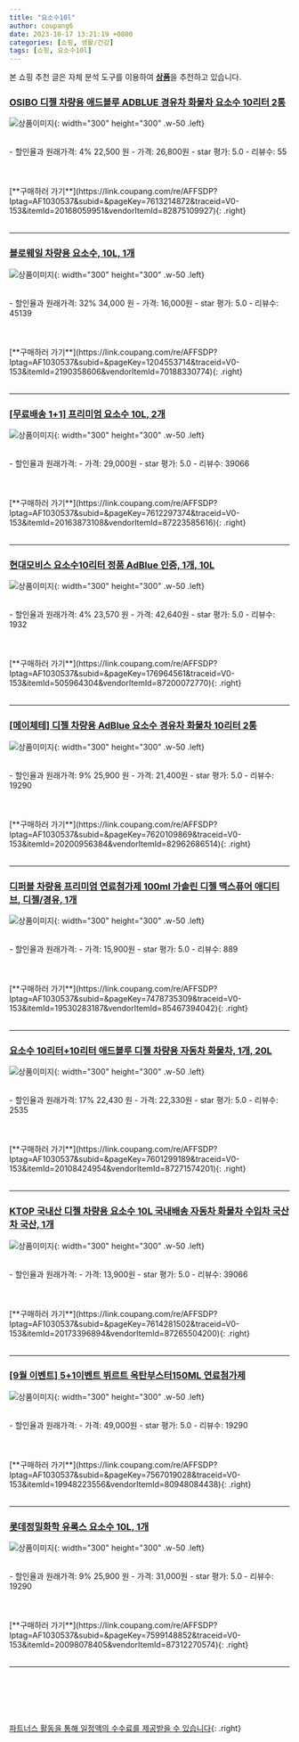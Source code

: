 ```yaml
---
title: "요소수10l"
author: coupang6
date: 2023-10-17 13:21:19 +0800
categories: [쇼핑, 생활/건강]
tags: [쇼핑, 요소수10l]
---
```


본 쇼핑 추천 글은 자체 분석 도구를 이용하여 [**상품**](https://link.coupang.com/a/bao1ui)을 추천하고 있습니다.

### [OSIBO 디젤 차량용 애드블루 ADBLUE 경유차 화물차 요소수 10리터 2통](https://link.coupang.com/re/AFFSDP?lptag=AF1030537&subid=&pageKey=7613214872&traceid=V0-153&itemId=20168059951&vendorItemId=82875109927)

![상품이미지](https://thumbnail8.coupangcdn.com/thumbnails/remote/230x230ex/image/vendor_inventory/53bf/8fdb5314e8358b687669b4ef6fcdba87b9bad31688fc4a20d44a2b92826d.jpg){: width="300" height="300" .w-50 .left}


<br>
- 할인율과 원래가격: 4%  22,500   원
- 가격: 26,800원
- star 평가: 5.0
- 리뷰수: 55
<br>
<br>
<br>
<br>
[**구매하러 가기**](https://link.coupang.com/re/AFFSDP?lptag=AF1030537&subid=&pageKey=7613214872&traceid=V0-153&itemId=20168059951&vendorItemId=82875109927){: .right}
<br>
<br>

---

### [블로웨일 차량용 요소수, 10L, 1개](https://link.coupang.com/re/AFFSDP?lptag=AF1030537&subid=&pageKey=1204553714&traceid=V0-153&itemId=2190358606&vendorItemId=70188330774)

![상품이미지](https://thumbnail10.coupangcdn.com/thumbnails/remote/230x230ex/image/retail/images/2980984922546415-d619fae0-2bdb-4af0-bfa7-d5402eb767f1.jpg){: width="300" height="300" .w-50 .left}


<br>
- 할인율과 원래가격: 32%  34,000   원
- 가격: 16,000원
- star 평가: 5.0
- 리뷰수: 45139
<br>
<br>
<br>
<br>
[**구매하러 가기**](https://link.coupang.com/re/AFFSDP?lptag=AF1030537&subid=&pageKey=1204553714&traceid=V0-153&itemId=2190358606&vendorItemId=70188330774){: .right}
<br>
<br>

---

### [[무료배송 1+1] 프리미엄 요소수 10L, 2개](https://link.coupang.com/re/AFFSDP?lptag=AF1030537&subid=&pageKey=7612297374&traceid=V0-153&itemId=20163873108&vendorItemId=87223585616)

![상품이미지](https://thumbnail9.coupangcdn.com/thumbnails/remote/230x230ex/image/vendor_inventory/e91a/badf2d24ff1c0b1688a7f46d79af84f7ade01b2920e0c9d97eea1b57df70.jpg){: width="300" height="300" .w-50 .left}


<br>
- 할인율과 원래가격: 
- 가격: 29,000원
- star 평가: 5.0
- 리뷰수: 39066
<br>
<br>
<br>
<br>
[**구매하러 가기**](https://link.coupang.com/re/AFFSDP?lptag=AF1030537&subid=&pageKey=7612297374&traceid=V0-153&itemId=20163873108&vendorItemId=87223585616){: .right}
<br>
<br>

---

### [현대모비스 요소수10리터 정품 AdBlue 인증, 1개, 10L](https://link.coupang.com/re/AFFSDP?lptag=AF1030537&subid=&pageKey=176964561&traceid=V0-153&itemId=505964304&vendorItemId=87200072770)

![상품이미지](https://thumbnail7.coupangcdn.com/thumbnails/remote/230x230ex/image/vendor_inventory/567c/9bca9390b6e7088bc652a686c2e05372f9e82ee11451a221f052b8de99cb.jpg){: width="300" height="300" .w-50 .left}


<br>
- 할인율과 원래가격: 4%  23,570   원
- 가격: 42,640원
- star 평가: 5.0
- 리뷰수: 1932
<br>
<br>
<br>
<br>
[**구매하러 가기**](https://link.coupang.com/re/AFFSDP?lptag=AF1030537&subid=&pageKey=176964561&traceid=V0-153&itemId=505964304&vendorItemId=87200072770){: .right}
<br>
<br>

---

### [[메이체테] 디젤 차량용 AdBlue 요소수 경유차 화물차 10리터 2통](https://link.coupang.com/re/AFFSDP?lptag=AF1030537&subid=&pageKey=7620109869&traceid=V0-153&itemId=20200956384&vendorItemId=82962686514)

![상품이미지](https://thumbnail9.coupangcdn.com/thumbnails/remote/230x230ex/image/vendor_inventory/9483/fd7ecd0fe83229839cd10d538cbb67a025d3b0c57bfe9daf65b0519eaec2.jpg){: width="300" height="300" .w-50 .left}


<br>
- 할인율과 원래가격: 9%  25,900   원
- 가격: 21,400원
- star 평가: 5.0
- 리뷰수: 19290
<br>
<br>
<br>
<br>
[**구매하러 가기**](https://link.coupang.com/re/AFFSDP?lptag=AF1030537&subid=&pageKey=7620109869&traceid=V0-153&itemId=20200956384&vendorItemId=82962686514){: .right}
<br>
<br>

---

### [디퍼블 차량용 프리미엄 연료첨가제 100ml 가솔린 디젤 맥스퓨어 애디티브, 디젤/경유, 1개](https://link.coupang.com/re/AFFSDP?lptag=AF1030537&subid=&pageKey=7478735309&traceid=V0-153&itemId=19530283187&vendorItemId=85467394042)

![상품이미지](https://thumbnail7.coupangcdn.com/thumbnails/remote/230x230ex/image/vendor_inventory/98a9/ef8fcec1fa185ffc4e187033d20633a7f9e8d4931d630745beeb9f29649f.jpg){: width="300" height="300" .w-50 .left}


<br>
- 할인율과 원래가격: 
- 가격: 15,900원
- star 평가: 5.0
- 리뷰수: 889
<br>
<br>
<br>
<br>
[**구매하러 가기**](https://link.coupang.com/re/AFFSDP?lptag=AF1030537&subid=&pageKey=7478735309&traceid=V0-153&itemId=19530283187&vendorItemId=85467394042){: .right}
<br>
<br>

---

### [요소수 10리터+10리터 애드블루 디젤 차량용 자동차 화물차, 1개, 20L](https://link.coupang.com/re/AFFSDP?lptag=AF1030537&subid=&pageKey=7601299189&traceid=V0-153&itemId=20108424954&vendorItemId=87271574201)

![상품이미지](https://thumbnail6.coupangcdn.com/thumbnails/remote/230x230ex/image/vendor_inventory/ed04/9d8f65d258320db9596736731c50ddd3da8c5a174316fef08ad38499efa8.jpg){: width="300" height="300" .w-50 .left}


<br>
- 할인율과 원래가격: 17%  22,430   원
- 가격: 22,330원
- star 평가: 5.0
- 리뷰수: 2535
<br>
<br>
<br>
<br>
[**구매하러 가기**](https://link.coupang.com/re/AFFSDP?lptag=AF1030537&subid=&pageKey=7601299189&traceid=V0-153&itemId=20108424954&vendorItemId=87271574201){: .right}
<br>
<br>

---

### [KTOP 국내산 디젤 차량용 요소수 10L 국내배송 자동차 화물차 수입차 국산차 국산, 1개](https://link.coupang.com/re/AFFSDP?lptag=AF1030537&subid=&pageKey=7614281502&traceid=V0-153&itemId=20173396894&vendorItemId=87265504200)

![상품이미지](https://thumbnail6.coupangcdn.com/thumbnails/remote/230x230ex/image/vendor_inventory/c0c2/3dc9fe9157cfc27d268c97728018057734da010a07580a84b56eef2c4cc7.jpg){: width="300" height="300" .w-50 .left}


<br>
- 할인율과 원래가격: 
- 가격: 13,900원
- star 평가: 5.0
- 리뷰수: 39066
<br>
<br>
<br>
<br>
[**구매하러 가기**](https://link.coupang.com/re/AFFSDP?lptag=AF1030537&subid=&pageKey=7614281502&traceid=V0-153&itemId=20173396894&vendorItemId=87265504200){: .right}
<br>
<br>

---

### [[9월 이벤트] 5+1이벤트 뷔르트 옥탄부스터150ML 연료첨가제](https://link.coupang.com/re/AFFSDP?lptag=AF1030537&subid=&pageKey=7567019028&traceid=V0-153&itemId=19948223556&vendorItemId=80948084438)

![상품이미지](https://thumbnail7.coupangcdn.com/thumbnails/remote/230x230ex/image/vendor_inventory/fc02/efae68fc11f3a75631a07d1f0426cbfc4b0c3c46cbfe833bfcf6d698c992.png){: width="300" height="300" .w-50 .left}


<br>
- 할인율과 원래가격: 
- 가격: 49,000원
- star 평가: 5.0
- 리뷰수: 19290
<br>
<br>
<br>
<br>
[**구매하러 가기**](https://link.coupang.com/re/AFFSDP?lptag=AF1030537&subid=&pageKey=7567019028&traceid=V0-153&itemId=19948223556&vendorItemId=80948084438){: .right}
<br>
<br>

---

### [롯데정밀화학 유록스 요소수 10L, 1개](https://link.coupang.com/re/AFFSDP?lptag=AF1030537&subid=&pageKey=7599148852&traceid=V0-153&itemId=20098078405&vendorItemId=87312270574)

![상품이미지](https://thumbnail8.coupangcdn.com/thumbnails/remote/230x230ex/image/vendor_inventory/bdf6/def6e90635b0a1d1f7ea296d20a0ec82e835b293069de61ea67c727c7262.png){: width="300" height="300" .w-50 .left}


<br>
- 할인율과 원래가격: 9%  25,900   원
- 가격: 31,000원
- star 평가: 5.0
- 리뷰수: 19290
<br>
<br>
<br>
<br>
[**구매하러 가기**](https://link.coupang.com/re/AFFSDP?lptag=AF1030537&subid=&pageKey=7599148852&traceid=V0-153&itemId=20098078405&vendorItemId=87312270574){: .right}
<br>
<br>

---
<br><br><br><br><br> [파트너스 활동을 통해 일정액의 수수료를 제공받을 수 있습니다](https://link.coupang.com/a/bao1ui){: .right}